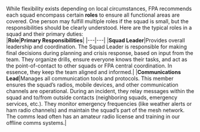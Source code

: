 While flexibility exists depending on local circumstances, FPA recommends each squad encompass certain **roles** to ensure all functional areas are covered. One person may fulfill multiple roles if the squad is small, but the responsibilities should be clearly understood. Here are the typical roles in a squad and their primary duties:  
|**Role**|**Primary Responsibilities**|
|---|---|
|**Squad Leader**|Provides overall leadership and coordination. The Squad Leader is responsible for making final decisions during planning and crisis response, based on input from the team. They organize drills, ensure everyone knows their tasks, and act as the point-of-contact to other squads or FPA central coordination. In essence, they keep the team aligned and informed.|
|**Communications Lead**|Manages all communication tools and protocols. This member ensures the squad’s radios, mobile devices, and other communication channels are operational. During an incident, they relay messages within the squad and to/from outside contacts (neighboring squads, emergency services, etc.). They monitor emergency frequencies (like weather alerts or ham radio channels) and maintain the squad’s part of the mesh network. The comms lead often has an amateur radio license and training in our offline comms systems.|